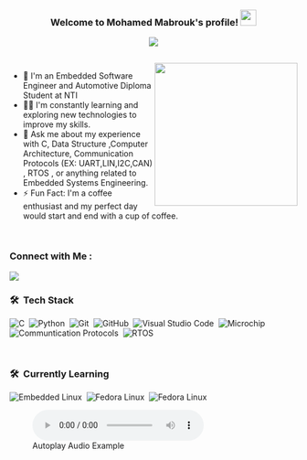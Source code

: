 


<h3 align="center">
  Welcome to Mohamed Mabrouk's profile!
  <img src="https://media.giphy.com/media/hvRJCLFzcasrR4ia7z/giphy.gif" width="28">
</h3>

<!-- Typing SVG by DenverCoder1 - https://github.com/DenverCoder1/readme-typing-svg -->
<p align="center">
  <a href="https://github.com/DenverCoder1/readme-typing-svg"><img src="https://readme-typing-svg.herokuapp.com/?lines=Embedded%20Software%20Developer;Always%20learning%20new%20things&font=Fira%20Code&center=true&width=440&height=45&color=5DF727&vCenter=true&size=22"></a>
</p> 



<img align="center" src="https://media.giphy.com/media/CAM1sOA4pKGuzKlIPt/giphy.gif" width= 100% height=15px>

<img width="250" align="right" src="https://media.giphy.com/media/QpVUMRUJGokfqXyfa1/giphy.gif">


- 🏢 I'm an Embedded Software Engineer and Automotive Diploma Student at NTI
- 👨‍💻 I'm constantly learning and exploring new technologies to improve my skills.
- 💬 Ask me about my experience with C, Data Structure ,Computer Architecture,
  Communication Protocols (EX: UART,LIN,I2C,CAN) , RTOS , or anything related to Embedded Systems Engineering.
- ⚡ Fun Fact: I'm a coffee enthusiast and my perfect day would start and end with a cup of coffee.

<img align="center" src="https://media.giphy.com/media/CAM1sOA4pKGuzKlIPt/giphy.gif" width= 100% height=15px>


### Connect with Me :

<a href="https://www.linkedin.com/in/moh-mabrouk/" target="_blank"><img src="https://img.shields.io/badge/-Mohamed%20Mabrouk-0077B5?style=for-the-badge&logo=Linkedin&logoColor=white"/></a>

### 🛠 &nbsp;Tech Stack
![C](https://img.shields.io/badge/-C-05122A?style=flat&logo=C)&nbsp;
![Python](https://img.shields.io/badge/-Python%20-05122A?style=flat&logo=python)&nbsp;
![Git](https://img.shields.io/badge/-Git-05122A?style=flat&logo=git)&nbsp;
![GitHub](https://img.shields.io/badge/-GitHub-05122A?style=flat&logo=github)&nbsp;
![Visual Studio Code](https://img.shields.io/badge/-Visual%20Studio%20Code-05122A?style=flat&logo=visual-studio-code&logoColor=007ACC)&nbsp;
![Microchip](https://img.shields.io/badge/-Microchip%20Studio-05122A?style=flat&logo=Microchip%20Studio)&nbsp;
![Communtication Protocols](https://img.shields.io/badge/-Communiction%20Protocols-05122A?style=flat&logo=Communiction%20Protocols)&nbsp;
![RTOS](https://img.shields.io/badge/-RTOS-05122A?style=flat&logo=RTOS)&nbsp;

<img align="center" src="https://media.giphy.com/media/CAM1sOA4pKGuzKlIPt/giphy.gif" width= 100% height=15px>


### 🛠 &nbsp;Currently Learning
![Embedded Linux](https://img.shields.io/badge/-Embedded%20Linux-05122A?style=flat&logo=Embedded%20Linux)&nbsp;
![Fedora Linux](https://img.shields.io/badge/-fedora-05122A?style=flat&logo=fedora)&nbsp;
![Fedora Linux](https://img.shields.io/badge/-AUTOSAR-05122A?style=flat&logo=AUTOSAR)&nbsp;



<figure class="audio">
    <audio controls autoplay>
        <source src="https://drive.google.com/file/d/1o1RG4jpJsetzTdjJUTZXTMXwlBTdaHD2/preview" type="audio/mpeg">
        Your browser does not support the audio element.
    </audio>
    <figcaption>Autoplay Audio Example</figcaption>
</figure>


<br>

</a>
